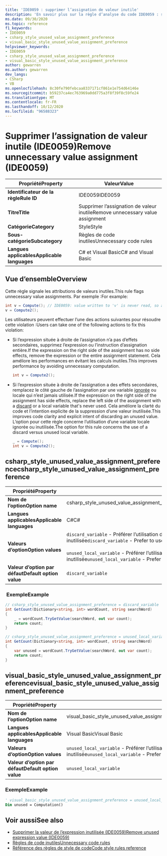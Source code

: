 ```yaml
---
title: 'IDE0059 : supprimer l’assignation de valeur inutile'
description: 'En savoir plus sur la règle d’analyse du code IDE0059 : supprimer l’assignation de valeur inutile'
ms.date: 09/30/2020
ms.topic: reference
f1_keywords:
- IDE0059
- csharp_style_unused_value_assignment_preference
- visual_basic_style_unused_value_assignment_preference
helpviewer_keywords:
- IDE0059
- csharp_style_unused_value_assignment_preference
- visual_basic_style_unused_value_assignment_preference
author: gewarren
ms.author: gewarren
dev_langs:
- CSharp
- VB
ms.openlocfilehash: 8c30fe790febcaa8337171cf861e1e754d64146e
ms.sourcegitcommit: b59237ca4ec763969a0dd775a3f8f39f8c59fe24
ms.translationtype: MT
ms.contentlocale: fr-FR
ms.lasthandoff: 10/12/2020
ms.locfileid: "96588323"
---
```

# <a name="remove-unnecessary-value-assignment-ide0059"></a><span data-ttu-id="30946-103">Supprimer l’assignation de valeur inutile (IDE0059)</span><span class="sxs-lookup"><span data-stu-id="30946-103">Remove unnecessary value assignment (IDE0059)</span></span>

|<span data-ttu-id="30946-104">Propriété</span><span class="sxs-lookup"><span data-stu-id="30946-104">Property</span></span>|<span data-ttu-id="30946-105">Valeur</span><span class="sxs-lookup"><span data-stu-id="30946-105">Value</span></span>|
|-|-|
| <span data-ttu-id="30946-106">**Identificateur de la règle**</span><span class="sxs-lookup"><span data-stu-id="30946-106">**Rule ID**</span></span> | <span data-ttu-id="30946-107">IDE0059</span><span class="sxs-lookup"><span data-stu-id="30946-107">IDE0059</span></span> |
| <span data-ttu-id="30946-108">**Titre**</span><span class="sxs-lookup"><span data-stu-id="30946-108">**Title**</span></span> | <span data-ttu-id="30946-109">Supprimer l’assignation de valeur inutile</span><span class="sxs-lookup"><span data-stu-id="30946-109">Remove unnecessary value assignment</span></span> |
| <span data-ttu-id="30946-110">**Catégorie**</span><span class="sxs-lookup"><span data-stu-id="30946-110">**Category**</span></span> | <span data-ttu-id="30946-111">Style</span><span class="sxs-lookup"><span data-stu-id="30946-111">Style</span></span> |
| <span data-ttu-id="30946-112">**Sous-catégorie**</span><span class="sxs-lookup"><span data-stu-id="30946-112">**Subcategory**</span></span> | <span data-ttu-id="30946-113">Règles de code inutiles</span><span class="sxs-lookup"><span data-stu-id="30946-113">Unnecessary code rules</span></span> |
| <span data-ttu-id="30946-114">**Langues applicables**</span><span class="sxs-lookup"><span data-stu-id="30946-114">**Applicable languages**</span></span> | <span data-ttu-id="30946-115">C# et Visual Basic</span><span class="sxs-lookup"><span data-stu-id="30946-115">C# and Visual Basic</span></span> |

## <a name="overview"></a><span data-ttu-id="30946-116">Vue d’ensemble</span><span class="sxs-lookup"><span data-stu-id="30946-116">Overview</span></span>

<span data-ttu-id="30946-117">Cette règle signale les attributions de valeurs inutiles.</span><span class="sxs-lookup"><span data-stu-id="30946-117">This rule flags unnecessary value assignments.</span></span> <span data-ttu-id="30946-118">Par exemple :</span><span class="sxs-lookup"><span data-stu-id="30946-118">For example:</span></span>

```csharp
int v = Compute(); // IDE0059: value written to 'v' is never read, so assignment to 'v' is unnecessary.
v = Compute2();
```

<span data-ttu-id="30946-119">Les utilisateurs peuvent effectuer l’une des actions suivantes pour résoudre cette violation :</span><span class="sxs-lookup"><span data-stu-id="30946-119">Users can take one of the following actions to fix this violation:</span></span>

- <span data-ttu-id="30946-120">Si l’expression située à droite de l’assignation n’a pas d’effets secondaires, supprimez l’expression ou l’instruction d’assignation entière.</span><span class="sxs-lookup"><span data-stu-id="30946-120">If the expression on the right side of the assignment has no side effects, remove the expression or the entire assignment statement.</span></span> <span data-ttu-id="30946-121">Cela améliore les performances en évitant les calculs inutiles.</span><span class="sxs-lookup"><span data-stu-id="30946-121">This improves performance by avoiding unnecessary computation.</span></span>

  ```csharp
  int v = Compute2();
  ```

- <span data-ttu-id="30946-122">Si l’expression située à droite de l’assignation a des effets secondaires, remplacez le côté gauche de l’assignation par une variable [ignorée](../../../csharp/discards.md) ou locale qui n’est jamais utilisée.</span><span class="sxs-lookup"><span data-stu-id="30946-122">If the expression on the right side of the assignment has side effects, replace the left side of the assignment with a [discard](../../../csharp/discards.md) or a local variable that's never used.</span></span> <span data-ttu-id="30946-123">Cela améliore la clarté du code et l’intention explicite de la suppression d’une valeur inutilisée.</span><span class="sxs-lookup"><span data-stu-id="30946-123">This improves code clarity and explicit intent of discarding an unused value.</span></span> <span data-ttu-id="30946-124">L’option pour cette règle concerne l’utilisation d’une variable locale ignorée ou inutilisée.</span><span class="sxs-lookup"><span data-stu-id="30946-124">The option for this rule concerns the use of a discard versus unused local variable.</span></span>

  ```csharp
  _ = Compute();
  int v = Compute2();
  ```

## <a name="csharp_style_unused_value_assignment_preference"></a><span data-ttu-id="30946-125">csharp_style_unused_value_assignment_preference</span><span class="sxs-lookup"><span data-stu-id="30946-125">csharp_style_unused_value_assignment_preference</span></span>

|<span data-ttu-id="30946-126">Propriété</span><span class="sxs-lookup"><span data-stu-id="30946-126">Property</span></span>|<span data-ttu-id="30946-127">Valeur</span><span class="sxs-lookup"><span data-stu-id="30946-127">Value</span></span>|
|-|-|
| <span data-ttu-id="30946-128">**Nom de l’option**</span><span class="sxs-lookup"><span data-stu-id="30946-128">**Option name**</span></span> | <span data-ttu-id="30946-129">csharp_style_unused_value_assignment_preference</span><span class="sxs-lookup"><span data-stu-id="30946-129">csharp_style_unused_value_assignment_preference</span></span>
| <span data-ttu-id="30946-130">**Langues applicables**</span><span class="sxs-lookup"><span data-stu-id="30946-130">**Applicable languages**</span></span> | <span data-ttu-id="30946-131">C#</span><span class="sxs-lookup"><span data-stu-id="30946-131">C#</span></span> |
| <span data-ttu-id="30946-132">**Valeurs d’option**</span><span class="sxs-lookup"><span data-stu-id="30946-132">**Option values**</span></span> | <span data-ttu-id="30946-133">`discard_variable` - Préférer l’utilisation d’un [discard](../../../csharp/discards.md) au moment d’assigner une valeur inutilisée</span><span class="sxs-lookup"><span data-stu-id="30946-133">`discard_variable` - Prefer to use a [discard](../../../csharp/discards.md) when assigning a value that's not used</span></span><br /><br /><span data-ttu-id="30946-134">`unused_local_variable` - Préférer l’utilisation d’une variable locale au moment d’assigner une valeur inutilisée</span><span class="sxs-lookup"><span data-stu-id="30946-134">`unused_local_variable` - Prefer to use a local variable when assigning a value that's not used</span></span> |
| <span data-ttu-id="30946-135">**Valeur d’option par défaut**</span><span class="sxs-lookup"><span data-stu-id="30946-135">**Default option value**</span></span> | `discard_variable` |

### <a name="example"></a><span data-ttu-id="30946-136"> Exemple</span><span class="sxs-lookup"><span data-stu-id="30946-136">Example</span></span>

```csharp
// csharp_style_unused_value_assignment_preference = discard_variable
int GetCount(Dictionary<string, int> wordCount, string searchWord)
{
    _ = wordCount.TryGetValue(searchWord, out var count);
    return count;
}

// csharp_style_unused_value_assignment_preference = unused_local_variable
int GetCount(Dictionary<string, int> wordCount, string searchWord)
{
    var unused = wordCount.TryGetValue(searchWord, out var count);
    return count;
}
```

## <a name="visual_basic_style_unused_value_assignment_preference"></a><span data-ttu-id="30946-137">visual_basic_style_unused_value_assignment_preference</span><span class="sxs-lookup"><span data-stu-id="30946-137">visual_basic_style_unused_value_assignment_preference</span></span>

|<span data-ttu-id="30946-138">Propriété</span><span class="sxs-lookup"><span data-stu-id="30946-138">Property</span></span>|<span data-ttu-id="30946-139">Valeur</span><span class="sxs-lookup"><span data-stu-id="30946-139">Value</span></span>|
|-|-|
| <span data-ttu-id="30946-140">**Nom de l’option**</span><span class="sxs-lookup"><span data-stu-id="30946-140">**Option name**</span></span> | <span data-ttu-id="30946-141">visual_basic_style_unused_value_assignment_preference</span><span class="sxs-lookup"><span data-stu-id="30946-141">visual_basic_style_unused_value_assignment_preference</span></span>
| <span data-ttu-id="30946-142">**Langues applicables**</span><span class="sxs-lookup"><span data-stu-id="30946-142">**Applicable languages**</span></span> | <span data-ttu-id="30946-143">Visual Basic</span><span class="sxs-lookup"><span data-stu-id="30946-143">Visual Basic</span></span> |
| <span data-ttu-id="30946-144">**Valeurs d’option**</span><span class="sxs-lookup"><span data-stu-id="30946-144">**Option values**</span></span> | <span data-ttu-id="30946-145">`unused_local_variable` - Préférer l’utilisation d’une variable locale au moment d’assigner une valeur inutilisée</span><span class="sxs-lookup"><span data-stu-id="30946-145">`unused_local_variable` - Prefer to use a local variable when assigning a value that's not used</span></span> |
| <span data-ttu-id="30946-146">**Valeur d’option par défaut**</span><span class="sxs-lookup"><span data-stu-id="30946-146">**Default option value**</span></span> | `unused_local_variable` |

### <a name="example"></a><span data-ttu-id="30946-147">Exemple</span><span class="sxs-lookup"><span data-stu-id="30946-147">Example</span></span>

```vb
' visual_basic_style_unused_value_assignment_preference = unused_local_variable
Dim unused = Computation()
```

## <a name="see-also"></a><span data-ttu-id="30946-148">Voir aussi</span><span class="sxs-lookup"><span data-stu-id="30946-148">See also</span></span>

- [<span data-ttu-id="30946-149">Supprimer la valeur de l’expression inutilisée (IDE0059)</span><span class="sxs-lookup"><span data-stu-id="30946-149">Remove unused expression value (IDE0059)</span></span>](ide0058.md)
- [<span data-ttu-id="30946-150">Règles de code inutiles</span><span class="sxs-lookup"><span data-stu-id="30946-150">Unnecessary code rules</span></span>](unnecessary-code-rules.md)
- [<span data-ttu-id="30946-151">Référence des règles de style de code</span><span class="sxs-lookup"><span data-stu-id="30946-151">Code style rules reference</span></span>](index.md)

